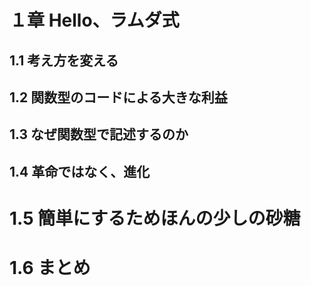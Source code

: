 # １章 Hello、ラムダ式

## 1.1 考え方を変える



## 1.2 関数型のコードによる大きな利益



## 1.3 なぜ関数型で記述するのか



## 1.4 革命ではなく、進化



# 1.5 簡単にするためほんの少しの砂糖



# 1.6 まとめ


